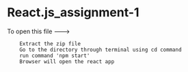 # React.js_assignment-1

To open this file --->

        Extract the zip file
        Go to the directory through terminal using cd command
        run command 'npm start'
        Browser will open the react app
